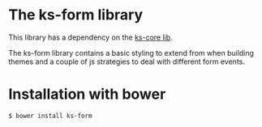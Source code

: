 The ks-form library
=======

This library has a dependency on the [ks-core lib](https://github.com/ks-frontend/ks-core).

The ks-form library contains a basic styling to extend from when building themes and a couple of js strategies to deal with different form events.

# Installation with bower

```console
$ bower install ks-form
```
